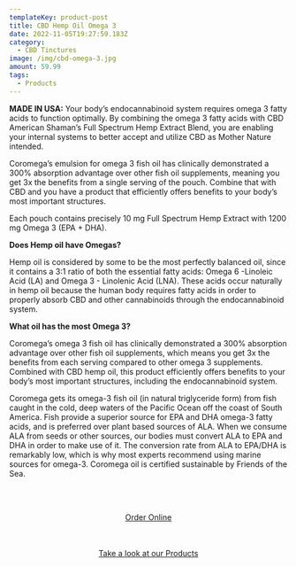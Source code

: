 ```yaml
---
templateKey: product-post
title: CBD Hemp Oil Omega 3
date: 2022-11-05T19:27:59.183Z
category:
  - CBD Tinctures
image: /img/cbd-omega-3.jpg
amount: 59.99
tags:
  - Products
---
```

**MADE IN USA:** Your body’s endocannabinoid system requires omega 3 fatty acids to function optimally. By combining the omega 3 fatty acids with CBD American Shaman’s Full Spectrum Hemp Extract Blend, you are enabling your internal systems to better accept and utilize CBD as Mother Nature intended.

Coromega’s emulsion for omega 3 fish oil has clinically demonstrated a 300% absorption advantage over other fish oil supplements, meaning you get 3x the benefits from a single serving of the pouch. Combine that with CBD and you have a product that efficiently offers benefits to your body’s most important structures.

Each pouch contains precisely 10 mg Full Spectrum Hemp Extract with 1200 mg Omega 3 (EPA + DHA).

**Does Hemp oil have Omegas?**

Hemp oil is considered by some to be the most perfectly balanced oil, since it contains a 3:1 ratio of both the essential fatty acids: Omega 6 -Linoleic Acid (LA) and Omega 3 - Linolenic Acid (LNA). These acids occur naturally in hemp oil because the human body requires fatty acids in order to properly absorb CBD and other cannabinoids through the endocannabinoid system.

**What oil has the most Omega 3?**

Coromega’s omega 3 fish oil has clinically demonstrated a 300% absorption advantage over other fish oil supplements, which means you get 3x the benefits from each serving compared to other omega 3 supplements. Combined with CBD hemp oil, this product efficiently offers benefits to your body’s most important structures, including the endocannabinoid system.

Coromega gets its omega-3 fish oil (in natural triglyceride form) from fish caught in the cold, deep waters of the Pacific Ocean off the coast of South America. Fish provide a superior source for EPA and DHA omega-3 fatty acids, and is preferred over plant based sources of ALA. When we consume ALA from seeds or other sources, our bodies must convert ALA to EPA and DHA in order to make use of it. The conversion rate from ALA to EPA/DHA is remarkably low, which is why most experts recommend using marine sources for omega-3. Coromega oil is certified sustainable by Friends of the Sea.

<br><br>

<Center><a class="link-view-more-products" target="_blank" href="https://capitalcbd.shop/product/cbd-hemp-oil-omega-3/">Order Online</a></

<br><br><br>

<Center><a class="link-view-more-products" target="_blank" href="https://capitalamericanshaman.com/products">Take a look at our Products</a></Center>

<br><br>